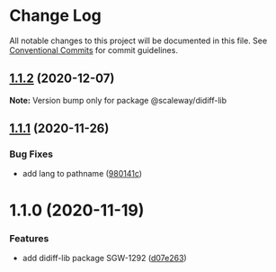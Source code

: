 # Change Log

All notable changes to this project will be documented in this file.
See [Conventional Commits](https://conventionalcommits.org) for commit guidelines.

## [1.1.2](https://github.com/scaleway/scaleway-lib/compare/@scaleway/didiff-lib@1.1.1...@scaleway/didiff-lib@1.1.2) (2020-12-07)

**Note:** Version bump only for package @scaleway/didiff-lib





## [1.1.1](https://github.com/scaleway/scaleway-lib/compare/@scaleway/didiff-lib@1.1.0...@scaleway/didiff-lib@1.1.1) (2020-11-26)


### Bug Fixes

* add lang to pathname ([980141c](https://github.com/scaleway/scaleway-lib/commit/980141c72336649628b4236ac089aa5f58f92192))





# 1.1.0 (2020-11-19)


### Features

* add didiff-lib package SGW-1292 ([d07e263](https://github.com/scaleway/scaleway-lib/commit/d07e2637c53d3c21209f99a3586dd8bd00b3f72e))

